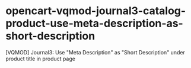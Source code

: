 # opencart-vqmod-journal3-catalog-product-use-meta-description-as-short-description
[VQMOD] Journal3: Use "Meta Description" as "Short Description" under product title in product page
